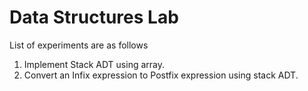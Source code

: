 # Data Structures Lab
List of experiments are as follows
1. Implement Stack ADT using array.
2. Convert an Infix expression to Postfix expression using stack ADT.
